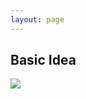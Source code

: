 ```yaml
---
layout: page
--- 
```


## Basic Idea

![](https://miro.medium.com/max/1334/1*zKnOz-YWIKtIohhYcydNEQ.png)
